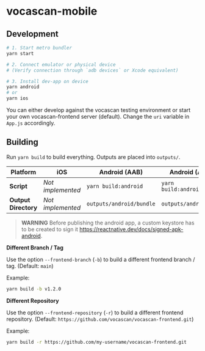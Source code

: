 # vocascan-mobile

## Development

```bash
# 1. Start metro bundler
yarn start

# 2. Connect emulator or physical device
# (Verify connection through `adb devices` or Xcode equivalent)

# 3. Install dev-app on device
yarn android
# or
yarn ios
```

You can either develop against the vocascan testing environment or start your own vocascan-frontend server (default). Change the `uri` variable in `App.js` accordingly.

## Building

Run `yarn build` to build everything. Outputs are placed into `outputs/`.

| **Platform** | iOS | Android (AAB) | Android (APK) |
| --- | --- | --- | --- |
| **Script** | *Not implemented* | `yarn build:android` | `yarn build:android:apk` |
| **Output Directory** | *Not implemented* | `outputs/android/bundle` | `outputs/android/apk` |

> **WARNING** Before publishing the android app, a custom keystore has to be created to sign it https://reactnative.dev/docs/signed-apk-android.

**Different Branch / Tag**

Use the option `--frontend-branch` (`-b`) to build a different frontend branch / tag. (Default: `main`)

Example:
```bash
yarn build -b v1.2.0
```

**Different Repository**

Use the option `--frontend-repository` (`-r`) to build a different frontend repository. (Default: `https://github.com/vocascan/vocascan-frontend.git`)

Example:
```bash
yarn build -r https://github.com/my-username/vocascan-frontend.git
```
